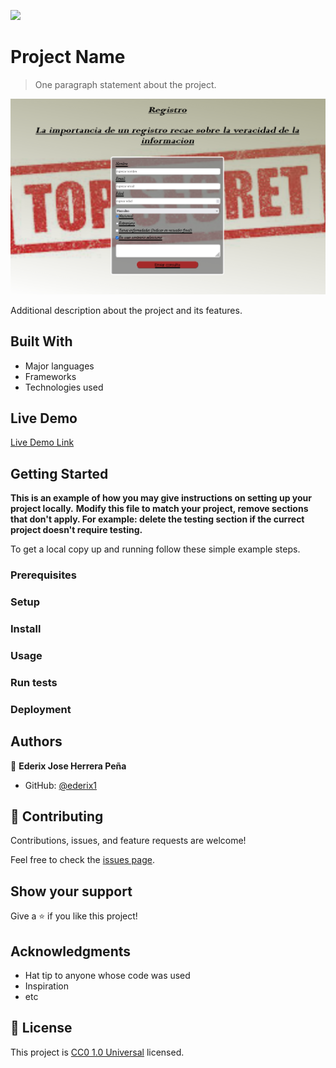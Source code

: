 ![](https://img.shields.io/badge/Uneweb-blue)

# Project Name

> One paragraph statement about the project.

![screenshot](./formulario.png)

Additional description about the project and its features.

## Built With

- Major languages
- Frameworks
- Technologies used

## Live Demo

[Live Demo Link](https://ederix1.github.io/surveyform/)


## Getting Started

**This is an example of how you may give instructions on setting up your project locally.**
**Modify this file to match your project, remove sections that don't apply. For example: delete the testing section if the currect project doesn't require testing.**


To get a local copy up and running follow these simple example steps.

### Prerequisites

### Setup

### Install

### Usage

### Run tests

### Deployment



## Authors

👤 **Ederix Jose Herrera Peña**

- GitHub: [@ederix1](https://github.com/ederix1)


## 🤝 Contributing

Contributions, issues, and feature requests are welcome!

Feel free to check the [issues page](https://github.com/ederix1/surveyform/issues/).

## Show your support

Give a ⭐️ if you like this project!

## Acknowledgments

- Hat tip to anyone whose code was used
- Inspiration
- etc

## 📝 License

This project is [CC0 1.0 Universal](LICENSE) licensed.